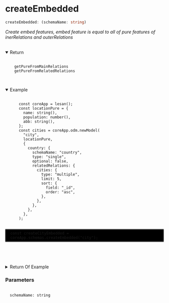 # createEmbedded

```ts
createEmbedded: (schemaName: string)
```

_Create embed features, embed feature is equal to all of pure features of inerRelations and outerRelations_

</br>
<details open>
  <summary>
    Return
  </summary>
  <pre>
    <code class="language-json" style="padding: 0;">
    <a href="./getPureFromMainRelations_fn.md" target="_blank" style="text-decoration: none;                   cursor:pointer">getPureFromMainRelations</a>
    <a href="./getPureFromRelatedRelations_fn.md" target="_blank" style="text-decoration: none; cursor:pointer">getPureFromRelatedRelations</a>    
    </code>
  </pre>
</details>

<details open>
 <summary>
  Example
  </summary>
  <pre>
    <code class="language-ts" style="padding: 0;">
      const coreApp = lesan();
      const locationPure = {
        name: string(),
        population: number(),
        abb: string(),
      };
      const cities = coreApp.odm.newModel(
        "city",
        locationPure,
        {
          country: {
            schemaName: "country",
            type: "single",
            optional: false,
            relatedRelations: {
              cities: {
                type: "multiple",
                limit: 5,
                sort: {
                  field: "_id",
                  order: "asc",
                },
              },
            },
          },
        },
      );
      <p style="border: 2px solid gray; border-right: transparent; border-left: transparent; padding: 5px 1rem; background-color: #000000; white-space: pre-line" >const createCityEmbedded = coreApp.schemas.createEmbedded("city");</p>
    </code>
  </pre>
</details>

<details>
  <summary>
    Return Of Example
  </summary>
  <pre>
    <code class="language-json" style="padding: 0;">
{
  "country": {
    "type": "object",
    "schema": {
      "_id": {
        "type": "union",
        "schema": null
      },
      "name": {
        "type": "string",
        "schema": null
      },
      "population": {
        "type": "number",
        "schema": null
      },
      "abb": {
        "type": "string",
        "schema": null
      }
    }
  },
  "users": {
    "type": "array",
    "schema": {
      "type": "object",
      "schema": {
        "_id": {
          "type": "union",
          "schema": null
        },
        "name": {
          "type": "string",
          "schema": null
        },
        "age": {
          "type": "number",
          "schema": null
        }
      }
    }
  },
  "lovedByUser": {
    "type": "array",
    "schema": {
      "type": "object",
      "schema": {
        "_id": {
          "type": "union",
          "schema": null
        },
        "name": {
          "type": "string",
          "schema": null
        },
        "age": {
          "type": "number",
          "schema": null
        }
      }
    }
  }
}
    </code>
  </pre>
</details>

<h3>Parameters</h3>
<pre>
  <code class="language-ts" style="padding: 0; margin-top: 12px; margin-top: -18px;">
  schemaName: string
  </code>
</pre>

